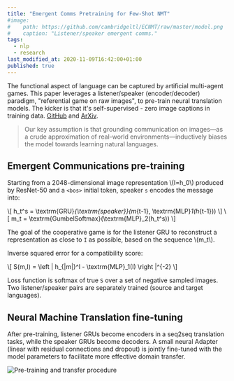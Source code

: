 ```yaml
---
title: "Emergent Comms Pretraining for Few-Shot NMT"
#image:
#    path: https://github.com/cambridgeltl/ECNMT/raw/master/model.png
#    caption: "Listener/speaker emergent comms."
tags:
  - nlp
  - research
last_modified_at: 2020-11-09T16:42:00+01:00
published: true
---
```


The functional aspect of language can be captured by artificial multi-agent
games. This paper leverages a listener/speaker (encoder/decoder) paradigm,
"referential game on raw images", to pre-train neural translation models.
The kicker is that it's self-supervised - zero image captions in training data.
[GitHub](https://github.com/cambridgeltl/ECNMT)
and [ArXiv](https://arxiv.org/pdf/2011.00890.pdf).

> Our key assumption is that grounding communication on images—as a crude
> approximation of real-world environments—inductively biases the model towards
> learning natural languages.


## Emergent Communications pre-training

Starting from a 2048-dimensional image representation \\(I=h_0\\) produced
by ResNet-50 and a `<bos>` initial token, speaker `s` encodes the message into:

\\[
h_t^s = \textrm{GRU}_{\textrm{speaker}}(m_{t-1}, \textrm{MLP}_1(h_{t-1}))
\\]
\\[
m_t = \textrm{GumbelSoftmax}(\textrm{MLP}_2(h_t^s))
\\]

The goal of the cooperative game is for the listener GRU to reconstruct a
representation as close to `I` as possible, based on the sequence \\(m_t\\).

Inverse squared error for a compatibility score:

\\[
S(m,I) = \left \| h_{|m|}^l - \textrm{MLP}_1(I) \right \|^{-2}
\\]

Loss function is softmax of true `S` over a set of negative sampled images.
Two listener/speaker pairs are separately trained (source and target languages).


## Neural Machine Translation fine-tuning

After pre-training, listener GRUs become encoders in a seq2seq translation
tasks, while the speaker GRUs become decoders. A small neural Adapter (linear
with residual connections and dropout) is jointly fine-tuned with the model 
parameters to facilitate more effective domain transfer.

![Pre-training and transfer procedure](https://github.com/cambridgeltl/ECNMT/raw/master/model.png)
